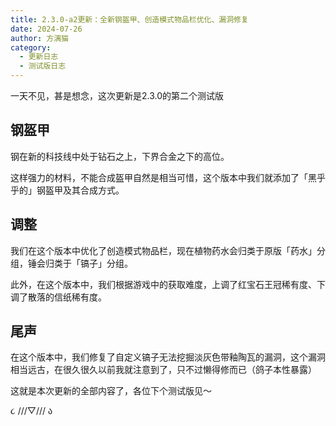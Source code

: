 ```yaml
---
title: 2.3.0-a2更新：全新钢盔甲、创造模式物品栏优化、漏洞修复
date: 2024-07-26
author: 方漓猫
category:
  - 更新日志
  - 测试版日志
---
```

一天不见，甚是想念，这次更新是2.3.0的第二个测试版

<!-- more -->
## 钢盔甲
钢在新的科技线中处于钻石之上，下界合金之下的高位。

这样强力的材料，不能合成盔甲自然是相当可惜，这个版本中我们就添加了「黑乎乎的」钢盔甲及其合成方式。

## 调整
我们在这个版本中优化了创造模式物品栏，现在植物药水会归类于原版「药水」分组，锤会归类于「镐子」分组。

此外，在这个版本中，我们根据游戏中的获取难度，上调了红宝石王冠稀有度、下调了散落的信纸稀有度。

## 尾声
在这个版本中，我们修复了自定义镐子无法挖掘淡灰色带釉陶瓦的漏洞，这个漏洞相当远古，在很久很久以前我就注意到了，只不过懒得修而已（鸽子本性暴露）

这就是本次更新的全部内容了，各位下个测试版见～

૮ ///▽/// ა